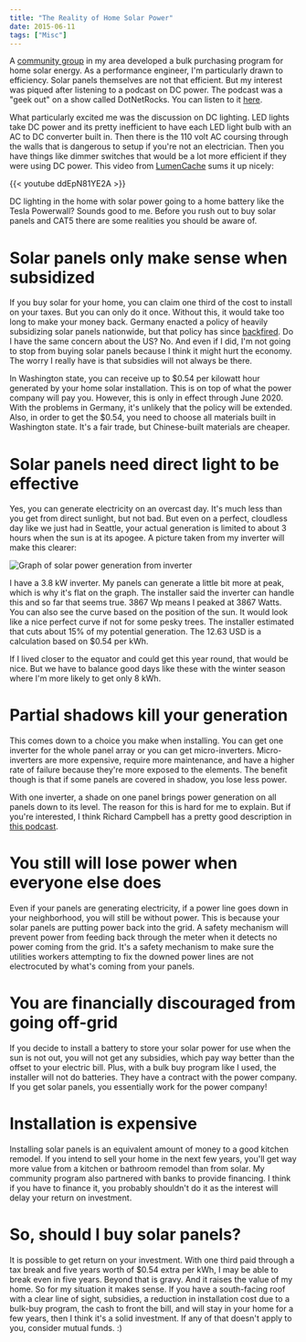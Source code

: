 ```yaml
---
title: "The Reality of Home Solar Power"
date: 2015-06-11
tags: ["Misc"]
---
```


A [community group](http://greenwa.org) in my area developed a bulk purchasing program for home solar energy. 
As a performance engineer, I'm particularly drawn to efficiency. Solar panels themselves
are not that efficient. But my interest was piqued after listening to a podcast on DC
power. The podcast was a "geek out" on a show called DotNetRocks. You can listen to it
[here](http://dotnetrocks.com/default.aspx?showNum=946).

What particularly excited me was the discussion on DC lighting. LED lights take DC power
and its pretty inefficient to have each LED light bulb with an AC to DC converter built 
in. Then there is the 110 volt AC coursing through the walls that is dangerous to setup
if you're not an electrician. Then you have things like dimmer switches that would be 
a lot more efficient if they were using DC power. This video from [LumenCache](http://lumencache.lighting/) sums it 
up nicely:

{{< youtube ddEpN81YE2A >}}

DC lighting in the home with solar power going to a home battery like the Tesla Powerwall? 
Sounds good to me. Before you rush out to buy solar panels and CAT5 there are some 
realities you should be aware of. 

Solar panels only make sense when subsidized
============================================

If you buy solar for your home, you can claim one third of the cost to install on your 
taxes. But you can only do it once. Without this, it would take too long to make your 
money back. Germany enacted a policy of heavily subsidizing solar
panels nationwide, but that policy has since [backfired](http://www.telegraph.co.uk/finance/newsbysector/energy/10577513/Germany-is-a-cautionary-tale-of-how-energy-polices-can-harm-the-economy.html).
Do I have the same concern about the US? No. And even if I did, I'm not going to stop
from buying solar panels because I think it might hurt the economy. The worry I really 
have is that subsidies will not always be there.

In Washington state, you can receive up to $0.54 per kilowatt hour generated by your 
home solar installation. This is on top of what the power company will pay you. 
However, this is only in effect through June 2020. With the problems in Germany, it's
unlikely that the policy will be extended. Also, in order to get the $0.54, you 
need to choose all materials built in Washington state. It's a fair trade, but 
Chinese-built materials are cheaper.

Solar panels need direct light to be effective
==============================================

Yes, you can generate electricity on an overcast day. It's much less than you get from
direct sunlight, but not bad. But even on a perfect, cloudless day like we just had
in Seattle, your actual generation is limited to about 3 hours when the sun is at its
apogee. A picture taken from my inverter will make this clearer:

![Graph of solar power generation from inverter](/img/SolarGraph.jpg "Graph of solar power generation from inverter")

I have a 3.8 kW inverter. My panels can generate a little bit more at peak, which is
why it's flat on the graph. The installer said the inverter can handle this and so 
far that seems true. 3867 Wp means I peaked at 3867 Watts. You can also see the curve
based on the position of the sun. It would look like a nice perfect curve if not for
some pesky trees. The installer estimated that cuts about 15% of my potential
generation. The 12.63 USD is a calculation based on $0.54 per kWh.

If I lived closer to the equator and could get this year round, that would be nice. 
But we have to balance good days like these with the winter season where I'm more 
likely to get only 8 kWh. 

Partial shadows kill your generation
====================================

This comes down to a choice you make when installing. You can get one inverter for 
the whole panel array or you can get micro-inverters. Micro-inverters are more 
expensive, require more maintenance, and have a higher rate of failure because 
they're more exposed to the elements. The benefit though is that if some panels 
are covered in shadow, you lose less power.

With one inverter, a shade on one panel brings power generation on all panels down 
to its level. The reason for this is hard for me to explain. But if you're
interested, I think Richard Campbell has a pretty good description in 
[this podcast](http://dotnetrocks.com/default.aspx?showNum=754).

You still will lose power when everyone else does
=================================================

Even if your panels are generating electricity, if a power line goes down in 
your neighborhood, you will still be without power. This is because your solar 
panels are putting power back into the grid. A safety mechanism will prevent
power from feeding back through the meter when it detects no power coming 
from the grid. It's a safety mechanism to make sure the utilities workers 
attempting to fix the downed power lines are not electrocuted by what's
coming from your panels.

You are financially discouraged from going off-grid
===================================================

If you decide to install a battery to store your solar power for use when the sun 
is not out, you will not get any subsidies, which pay way better than the offset 
to your electric bill. Plus, with a bulk buy program like 
I used, the installer will not do batteries. They have a contract with the power
company. If you get solar panels, you essentially work for the power company!

Installation is expensive
=========================

Installing solar panels is an equivalent amount of money to a good kitchen 
remodel. If you intend to sell your home in the next few years, you'll get 
way more value from a kitchen or bathroom remodel than from solar. 
My community program also partnered with banks to 
provide financing. I think if you have to finance it, you probably shouldn't 
do it as the interest will delay your return on investment.

So, should I buy solar panels?
==============================

It is possible to get return on your investment. With one third paid through a 
tax break and five years worth of $0.54 extra per kWh, I may be able to break even 
in five years. Beyond that is gravy. And it raises the value of my home. So 
for my situation it makes sense. If you have a south-facing roof with a clear
line of sight, subsidies, a reduction in installation cost due to a bulk-buy
program, the cash to front the bill, and will stay in your home for a few years, 
then I think it's a solid investment. If any of that doesn't apply to you, consider 
mutual funds. :)

